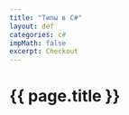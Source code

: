 ```yaml
---
title: "Типы в C#"
layout: def
categories: c#
impMath: false
excerpt: Checkout
---
```


# {{ page.title }}
